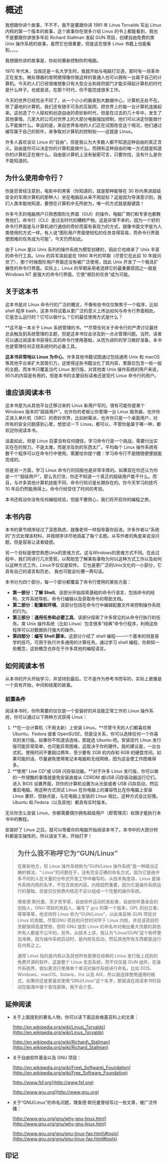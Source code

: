 # 概述

我想跟你讲个故事，不不不，我不是要跟你讲 1991 年 Linus Torvalds 写出 LInux 内核的第一个版本的故事，这个故事你在很多介绍 Linux 的书上都能看到，我也不是要跟你讲很多年前 Richard Stallman 发起 GUN 项目，创建自由免费的类 Unix 操作系统的故事，虽然它也很重要，但是这在很多 Linux 书籍上也能看到。。。。

我想跟你讲的故事是，你如何重新控制你的电脑。

1970 年代末，当我还是一名大学生时，我就开始与电脑打交道，那时有一场革命正在发生。微处理器的发明使得像你我这样的普通人也可以拥有一台属于自己的计算机。今天的人们已经很难想象只有大型企业和政府部门才能买得起计算机的时代是什么样子。也就是说，在那个时代，你不能完成很多工作。

今天的世界已经完全不同了，从一个小小的腕表到大数据中心，计算机无处不在。除了遍地的计算机，我们还有随手可及的互联网，把世界上的每一台计算机连接起来。这创造了个人赋权和创造自由的奇妙新时代，但是在过去的几十年中，发生了其他事情。几家大的公司对世界上的大部分电脑强加控制，他们可以决定你能做什么不能做什么。幸运的是，来自世界各地的人们正在试图改变这个境况，他们通过编写属于自己的软件，来争取对计算机的控制权——这就是 LInux。

许多人喜欢谈论 Linux 的“自由”，但是我认为大多数人都不知道这种自由的真正含义。自由是你可以决定你的计算机能做什么，而拥有这种自由的唯一方式就是知道你的计算机正在做什么。自由是计算机上没有秘密可言，只要你找，没有什么是你不能知道的。

## 为什么使用命令行？

你是否曾经注意到，电影中的黑客（你知道的，就是那种能够在 30 秒内黑进超级安全的军用计算机的那种人）坐在电脑前从来不用鼠标？这是因为导演意识到，我们人类本能地知道，要想在计算机中无所欲为，唯一的方式就是敲键盘！

许多今天的电脑用户只熟悉图形化界面（GUI）的操作，电脑厂商们和专家也都教育他们，命令行（CLI）是过去时代的糟糕产物。这是非常不幸的，因为一个好的命令行界面是与计算机进行通信的奇妙而富有表现力的方式，就像书面文字是为人类使用的方式一样。有人说“图形用户界面使轻松的任务变得容易，而命令行界面使困难的任务成为可能”，今天仍然如此。

由于 Linux 是以 Unix 系列的操作系统为模型创建的，因此它也继承了 Unix 丰富的命令行工具。Unix 的异军突起是在 1980 年代的早期（尽管它在此前 10 年就问世了），那个时候图形用户界面还没有被广泛使用，因此 Unix 开发了一个极具扩展性的命令行界面。实际上，Linux 的早期采用者选择它的最重要原因之一就是 Windows NT 是强大的命令行界面，它使“艰巨的任务”成为可能。

## 关于这本书

这本书是对 LInux 命令行的广泛的概览，不像有些书仅仅聚焦于一个程序，比如 shell 程序 bash，这本书将试着从更广泛的意义上传达如何与命令行界面相处。它是怎么运行的？它可以做什么？它的最佳使用方式是什么？

**这不是一本关于 Linux 系统管理的书。**尽管任何关于命令行的严肃讨论最终总会触及到系统管理的主题，但是这本书仅会涉及到一点点管理问题。当然，读者可以通过阅读本书获得扎实的命令行使用基础，从而为进阶的学习做好准备，本书也是管理任何正规系统时的必备工具。

**这本书非常地以 Linux 为中心**。许多其他书籍试图通过包括通用 Unix 和 macOS 等其他平台来扩大其吸引力，这使得这些书籍淡化了其内容，里面仅包含一些一般的主题。而本书只覆盖当代 Linux 发行版，对其他类 Unix 操作系统的用户来说，95%的内容是有用的，但是本书的主要目标读者还是现代 Linux 命令行的用户。

## 谁应该阅读本书

这本书是为从其他平台迁移过来的 Linux 新用户写的。很有可能你是某个 Windows 版本的“超级用户”。也许你的老板让你管理一台 Linux 服务器，也许你正进入单片机（SBC）的奇妙世界，比如树莓派，也许你只是一个桌面用户，对所有的安全问题感到心累，想尝试一下 Linux。都可以，不管你是属于哪一种，都欢迎你阅读本书。

话虽如此，但是 Linux 启蒙没有任何捷径，学习命令行是一个挑战，需要付出实实在在的努力。不是太难，而是涉及到的东西太广。平均每个 Linux 操作系统有数千个程序可以在命令行中使用。需要给你提个醒：学习命令行不是随随便便就能完成的。

但是另一方面，学习 Linux 命令行的回报也是非常丰厚的。如果现在你还认为你是一个“超级用户”，那么先打住，你还不知道一个真正的超级用户能干什么。而且，与许多其他计算机技能不同，命令行知识是长期存在的。你今天学习的技巧 10 年后仍然能用得上。命令行经受住了时间的考验。

本书还假设你没有任何编程经验，但是不要担心，我们将开启你的编程之旅。

## 本书内容

本书的章节顺序经过了深思熟虑，就像老师一样指导着你前进。许多作者以“系统的”方式处理该材料，并按顺序详尽地涵盖了每个主题。从写作者的角度来说没问题，但是容易让读者疑惑。

另一个目标是使您熟悉Unix的思维方式，这与Windows的思维方式不同。在此过程中，我们将进行几次旁观，以帮助您了解某些事物为何以这种方式工作以及如何以这种方式工作。Linux不仅仅是软件。 它也是更广泛的Unix文化的一小部分，它具有自己的语言和历史。 我也可能会吐槽一两句话。

本书分为四个部分，每一个部分都覆盖了命令行使用的某些方面：

* **第一部分：了解 Shell**。该部分开始探索基础的命令行语言，包括命令的结构、文件系统导航、命令行编辑以及获取命令的帮助文档。
* **第二部分：配置和环境**。该部分包括在命令行中编辑配置文件来控制操作系统的行为。
* **第三部分：通用任务和必要工具**。该部分探索了许多常见的从命令行执行的任务。类 Unix 操作系统（比如 Linux）包含很多“经典”命令行程序，利用这些程序可以对数据执行强大的操作。
* **第四部分：编写 Shell 脚本**。这部分介绍了 shell 编程——一个基本的但是易学的技巧，可用于执行许多通用的计算任务。通过学习 shell 编程，你熟知一些概念，这些概念也存在于许多其他的编程语言。

## 如何阅读本书

从本书的开头开始学习，并坚持到最后。它不是作为参考书而写的，实际上更像是一个具有开始，中间和结尾的故事。

### 前置条件

阅读本书时，你所需要的仅仅是一个安装好的并且能正常工作的 Linux 操作系统，你可以通过以下两种方式获得 Linux：

1. **在一台计算机（不用太新）上安装 LInux。**尽管今天的人们都喜欢用 Ubuntu、Fedora 或者 OpenSUSE，但是没关系，你可以选择任何一个你喜欢的发行版。如果你不知道该选啥，那就选 Ubuntu 吧。安装现代 LInux 发行版可能异常简单，也可能异常困难，这取决于你的硬件。我的建议是，一台台式机，使用时间不要超过两年，至少要有 2GB 的内存和 6GB 的硬盘空间。如果可能的话，尽量避免使用笔记本电脑和无线网络，因为这会使工作困难得多。
2. **使用“ Live CD”或 USB 闪存驱动器。**对于许多 Linux 发行版，你可以做的一件很酷的事情就是免安装直接从 CDROM 或USB 闪存驱动器运行它们。进入 BIOS 设置界面，将你的计算机设置为从光驱或者 USB 闪存启动，然后重启电脑。用这种方式测试 LInux 在你电脑上的兼容性比在你电脑上安装 LInux 要好，但缺点是，与在电脑上安装的 LInux 相比，这种方式会比较慢。Ubuntu 和 Fedora（以及其他）都具有实时版本。

无论你怎么安装 Linux，你都需要偶尔拥有超级用户（即管理员）权限才能执行本书中的教程。

安装好了 Linux 之后，就可以带着你的电脑开始阅读本书了。本书中的大部分材料都是实操性的，所以请坐下来，开始打字！

> ## 为什么我不称呼它为“GUN/Linux”
>
> 在某些地方，将 Linux 操作系统称为“GUN/Linux 操作系统”是一种政治正确的做法，“ Linux”的问题在于，没有完全正确的命名方式，因为它是由许多不同的人在大量的分布式开发工作中编写的。从技术角度讲，Linux 是操作系统内核的名字，不包含其他内容。内核固然重要，因为它是操作系统运行的基础，但是仅仅依靠内核还不足以组成一个完整的操作系统。
>
> 理查德·斯托曼，天才哲学家，自由软件运动的发起者，自由软件基金会的创始人，GNU 项目的发起人，编写了 gcc 的第一个版本，GPL 的创立者，等等等等，他坚持将 Linux 称为“GUN/Linux”，以此来反映 GUN 项目对 LInux 的贡献。尽管GNU 项目的问世时间早于 Linux 内核，并且该项目的贡献值得高度赞扬，但将 GNU 放到 LInux 的命名中对做出重大贡献的其他所有人都是不公平的。另外，从技术上讲，我认为“LInux/GUN”这个称呼更加准确，因为操作系统启动时，是内核先启动，然后其他所有东西都是运行在内核之上。
>
> 通常 Linux 指的是内核以及其他所有能够在经典的 LInux 发行版上找到的免费开源的软件，这是整个 LInux 生态系统，而不仅仅是 GUN 组件。在操作系统界，貌似更流行使用单个单词对操作系统进行命名，比如 DOS、Windows、macOS、Solaris、Irix 以及 AIX，所以我选择使用通用的格式，如果你还是更喜欢使用“GNU/Linux”这个名字，那就请在阅读本书时自动在脑海中做个查找替换，我不会介意。

## 延伸阅读

* 关于上面提到的著名人物，你可以读下面这些维基百科上的文章：

  [http://en.wikipedia.org/wiki/Linus\_Torvalds](http://en.wikipedia.org/wiki/Linus_Torvalds)

  [http://en.wikipedia.org/wiki/Richard\_Stallman](http://en.wikipedia.org/wiki/Richard_Stallman)

* 关于自由软件基金以及 GNU 项目：

  [http://en.wikipedia.org/wiki/Free\_Software\_Foundation](http://en.wikipedia.org/wiki/Free_Software_Foundation)   

  [http://www.fsf.org](http://www.fsf.org)

  [http://www.gnu.org](http://www.gnu.org)

* 关于“GNU/Linux”的命名问题，理查德·斯托曼曾经写过一些文章，被广泛传播：

  [http://www.gnu.org/gnu/why-gnu-linux.html](http://www.gnu.org/gnu/why-gnu-linux.html)

  [http://www.gnu.org/gnu/gnu-linux-faq.html\#tools](http://www.gnu.org/gnu/gnu-linux-faq.html#tools)

## 印记


